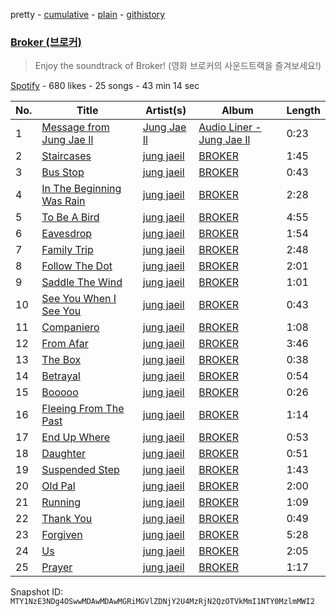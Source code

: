 pretty - [cumulative](/playlists/cumulative/37i9dQZF1DX5ZabZ8cxclR.md) - [plain](/playlists/plain/37i9dQZF1DX5ZabZ8cxclR) - [githistory](https://github.githistory.xyz/mackorone/spotify-playlist-archive/blob/main/playlists/plain/37i9dQZF1DX5ZabZ8cxclR)

### [Broker \(브로커\)](https://open.spotify.com/playlist/37i9dQZF1DX5ZabZ8cxclR)

> Enjoy the soundtrack of Broker! \(영화 브로커의 사운드트랙을 즐겨보세요!\)

[Spotify](https://open.spotify.com/user/spotify) - 680 likes - 25 songs - 43 min 14 sec

| No. | Title | Artist(s) | Album | Length |
|---|---|---|---|---|
| 1 | [Message from Jung Jae Il](https://open.spotify.com/track/3fY6Vvug3ipzNXaTAuo1ab) | [Jung Jae Il](https://open.spotify.com/artist/6H254DhyRvYsGdRz9tTsHa) | [Audio Liner \- Jung Jae Il](https://open.spotify.com/album/3YN91OIiII9YSO9zh8vUk3) | 0:23 |
| 2 | [Staircases](https://open.spotify.com/track/7hI5asPsgmZOTa53Jffvp0) | [jung jaeil](https://open.spotify.com/artist/34J5kKR5szbJ5fGK7f8HCU) | [BROKER](https://open.spotify.com/album/0srjvvUSnk0KY9XmtfjK08) | 1:45 |
| 3 | [Bus Stop](https://open.spotify.com/track/4sHX6AmqHCxu2DKlv4YxnS) | [jung jaeil](https://open.spotify.com/artist/34J5kKR5szbJ5fGK7f8HCU) | [BROKER](https://open.spotify.com/album/0srjvvUSnk0KY9XmtfjK08) | 0:43 |
| 4 | [In The Beginning Was Rain](https://open.spotify.com/track/6ltmTqtSTLC2h1oBmjxdGW) | [jung jaeil](https://open.spotify.com/artist/34J5kKR5szbJ5fGK7f8HCU) | [BROKER](https://open.spotify.com/album/0srjvvUSnk0KY9XmtfjK08) | 2:28 |
| 5 | [To Be A Bird](https://open.spotify.com/track/4e3SrVo3O3fAb1nKJIq7LN) | [jung jaeil](https://open.spotify.com/artist/34J5kKR5szbJ5fGK7f8HCU) | [BROKER](https://open.spotify.com/album/0srjvvUSnk0KY9XmtfjK08) | 4:55 |
| 6 | [Eavesdrop](https://open.spotify.com/track/3m9W5TIe2EyqAofv0szXAm) | [jung jaeil](https://open.spotify.com/artist/34J5kKR5szbJ5fGK7f8HCU) | [BROKER](https://open.spotify.com/album/0srjvvUSnk0KY9XmtfjK08) | 1:54 |
| 7 | [Family Trip](https://open.spotify.com/track/5G3Wy1IZklGgDdgEnEQ0zM) | [jung jaeil](https://open.spotify.com/artist/34J5kKR5szbJ5fGK7f8HCU) | [BROKER](https://open.spotify.com/album/0srjvvUSnk0KY9XmtfjK08) | 2:48 |
| 8 | [Follow The Dot](https://open.spotify.com/track/6wMMPl6O9jx48IRv2rN7HT) | [jung jaeil](https://open.spotify.com/artist/34J5kKR5szbJ5fGK7f8HCU) | [BROKER](https://open.spotify.com/album/0srjvvUSnk0KY9XmtfjK08) | 2:01 |
| 9 | [Saddle The Wind](https://open.spotify.com/track/4bMGyyyCxzo1La63txPrAn) | [jung jaeil](https://open.spotify.com/artist/34J5kKR5szbJ5fGK7f8HCU) | [BROKER](https://open.spotify.com/album/0srjvvUSnk0KY9XmtfjK08) | 1:01 |
| 10 | [See You When I See You](https://open.spotify.com/track/4QCGlNnDJAXJdTDHw2ixb9) | [jung jaeil](https://open.spotify.com/artist/34J5kKR5szbJ5fGK7f8HCU) | [BROKER](https://open.spotify.com/album/0srjvvUSnk0KY9XmtfjK08) | 0:43 |
| 11 | [Companiero](https://open.spotify.com/track/54SeI4jOvwj8BzW3wJnRLK) | [jung jaeil](https://open.spotify.com/artist/34J5kKR5szbJ5fGK7f8HCU) | [BROKER](https://open.spotify.com/album/0srjvvUSnk0KY9XmtfjK08) | 1:08 |
| 12 | [From Afar](https://open.spotify.com/track/7bk1M5jeNw2marajY1PEGT) | [jung jaeil](https://open.spotify.com/artist/34J5kKR5szbJ5fGK7f8HCU) | [BROKER](https://open.spotify.com/album/0srjvvUSnk0KY9XmtfjK08) | 3:46 |
| 13 | [The Box](https://open.spotify.com/track/0brGZ0l0rwNZgGo7HHjj2N) | [jung jaeil](https://open.spotify.com/artist/34J5kKR5szbJ5fGK7f8HCU) | [BROKER](https://open.spotify.com/album/0srjvvUSnk0KY9XmtfjK08) | 0:38 |
| 14 | [Betrayal](https://open.spotify.com/track/12WK8Woe1a4gpEgL686VFK) | [jung jaeil](https://open.spotify.com/artist/34J5kKR5szbJ5fGK7f8HCU) | [BROKER](https://open.spotify.com/album/0srjvvUSnk0KY9XmtfjK08) | 0:54 |
| 15 | [Booooo](https://open.spotify.com/track/4qqXOVqbU9WS2FJELqjxkT) | [jung jaeil](https://open.spotify.com/artist/34J5kKR5szbJ5fGK7f8HCU) | [BROKER](https://open.spotify.com/album/0srjvvUSnk0KY9XmtfjK08) | 0:26 |
| 16 | [Fleeing From The Past](https://open.spotify.com/track/11CrxplDN6MIphXYBmre8q) | [jung jaeil](https://open.spotify.com/artist/34J5kKR5szbJ5fGK7f8HCU) | [BROKER](https://open.spotify.com/album/0srjvvUSnk0KY9XmtfjK08) | 1:14 |
| 17 | [End Up Where](https://open.spotify.com/track/07dwB1cXputGlFw6VSmy7V) | [jung jaeil](https://open.spotify.com/artist/34J5kKR5szbJ5fGK7f8HCU) | [BROKER](https://open.spotify.com/album/0srjvvUSnk0KY9XmtfjK08) | 0:53 |
| 18 | [Daughter](https://open.spotify.com/track/0LbbOVdlWGoaTgnAiUHzAQ) | [jung jaeil](https://open.spotify.com/artist/34J5kKR5szbJ5fGK7f8HCU) | [BROKER](https://open.spotify.com/album/0srjvvUSnk0KY9XmtfjK08) | 0:51 |
| 19 | [Suspended Step](https://open.spotify.com/track/5wpRIkcxQPV4ITy9VUxW3W) | [jung jaeil](https://open.spotify.com/artist/34J5kKR5szbJ5fGK7f8HCU) | [BROKER](https://open.spotify.com/album/0srjvvUSnk0KY9XmtfjK08) | 1:43 |
| 20 | [Old Pal](https://open.spotify.com/track/4ddZT1QRWPCF60HQSwLBIm) | [jung jaeil](https://open.spotify.com/artist/34J5kKR5szbJ5fGK7f8HCU) | [BROKER](https://open.spotify.com/album/0srjvvUSnk0KY9XmtfjK08) | 2:00 |
| 21 | [Running](https://open.spotify.com/track/0CGJzfZRqclXO8cUJeCZU6) | [jung jaeil](https://open.spotify.com/artist/34J5kKR5szbJ5fGK7f8HCU) | [BROKER](https://open.spotify.com/album/0srjvvUSnk0KY9XmtfjK08) | 1:09 |
| 22 | [Thank You](https://open.spotify.com/track/58OSocZTLzjc24hF31csDz) | [jung jaeil](https://open.spotify.com/artist/34J5kKR5szbJ5fGK7f8HCU) | [BROKER](https://open.spotify.com/album/0srjvvUSnk0KY9XmtfjK08) | 0:49 |
| 23 | [Forgiven](https://open.spotify.com/track/56EPrVcx6xbsHcUQzIN6p4) | [jung jaeil](https://open.spotify.com/artist/34J5kKR5szbJ5fGK7f8HCU) | [BROKER](https://open.spotify.com/album/0srjvvUSnk0KY9XmtfjK08) | 5:28 |
| 24 | [Us](https://open.spotify.com/track/06BTp2Oi4JTVVuwN2K4C7y) | [jung jaeil](https://open.spotify.com/artist/34J5kKR5szbJ5fGK7f8HCU) | [BROKER](https://open.spotify.com/album/0srjvvUSnk0KY9XmtfjK08) | 2:05 |
| 25 | [Prayer](https://open.spotify.com/track/1KcCtHdZYceK7NomUeHdlH) | [jung jaeil](https://open.spotify.com/artist/34J5kKR5szbJ5fGK7f8HCU) | [BROKER](https://open.spotify.com/album/0srjvvUSnk0KY9XmtfjK08) | 1:17 |

Snapshot ID: `MTY1NzE3NDg4OSwwMDAwMDAwMGRiMGVlZDNjY2U4MzRjN2QzOTVkMmI1NTY0MzlmMWI2`
